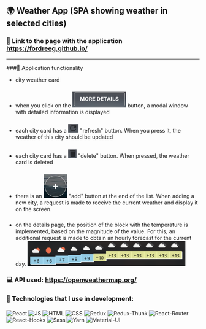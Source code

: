 ## 🌍 **Weather App (SPA showing weather in selected cities)**
### 🔗 Link to the page with the application https://fordreeg.github.io/
   ***
###📄 Application functionality
* city weather card
  #####
* when you click on the ![img_4.png](src/assets/img/forReadme/img_4.png) button, a modal window with detailed information is displayed
  #####
* each city card has a ![img_2.png](src/assets/img/forReadme/img_2.png) "refresh" button. When you press it, the weather of this city should be updated
  #####
* each city card has a ![img_3.png](src/assets/img/forReadme/img_3.png) "delete" button. When pressed, the weather card is deleted
  #####
* there is an ![img_5.png](src/assets/img/forReadme/img_5.png) "add" button at the end of the list. When adding
  a new city, a request is made to receive the current weather and display it on the screen.
  #####
* on the details page, the position of the block with the temperature is implemented, based on the magnitude of the value. For this, an additional request is made to obtain an hourly forecast for the current day. 
![img_6.png](src/assets/img/forReadme/img_6.png)

###
### ‍💻 API used: https://openweathermap.org/
###
### 🔧 Technologies that I use in development:
####
![React](https://img.shields.io/badge/React-black?style=flat&logo=react)
![JS](https://img.shields.io/badge/JavaScript-black?style=flat&logo=javaScript)
![HTML](https://img.shields.io/badge/HTML-black?style=flat&logo=HTML5)
![CSS](https://img.shields.io/badge/CSS-black?style=flat&logo=css3)
![Redux](https://img.shields.io/badge/Redux-202120?style=flat&logo=redux)
![Redux-Thunk](https://img.shields.io/badge/Redux--Thunk-202120?style=flat&logo=redux-thunk)
![React-Router](https://img.shields.io/badge/React_Router-202120?style=flat&logo=react-router)
![React-Hooks](https://img.shields.io/badge/React_Hooks-202120?style=flat&logo=react-hooks)
![Sass](https://img.shields.io/badge/Sass/Scss-202120?style=flat&logo=sass&logoColor=white)
![Yarn](https://img.shields.io/badge/Yarn-363636?style=flat&logo=Yarn&logoColor=fff)
![Material-UI](https://img.shields.io/badge/Material-UI-363636?style=flat&logo=Material-UI&logoColor=fff)



